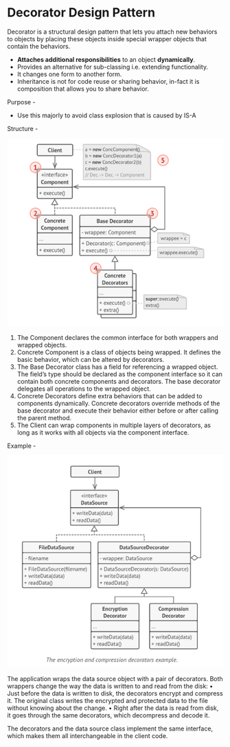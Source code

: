 # Decorator Design Pattern

Decorator is a structural design pattern that lets you attach new behaviors to objects by placing these objects inside
special wrapper objects that contain the behaviors.

- **Attaches additional responsibilities** to an object **dynamically**.
- Provides an alternative for sub-classing i.e. extending functionality.
- It changes one form to another form.
- Inheritance is not for code reuse or sharing behavior, in-fact it is composition that allows you to share behavior.

Purpose -

- Use this majorly to avoid class explosion that is caused by IS-A

Structure -

![img.png](img.png)

1. The Component declares the common interface for both wrappers
   and wrapped objects.
2. Concrete Component is a class of objects being wrapped. It
   defines the basic behavior, which can be altered by decorators.
3. The Base Decorator class has a field for referencing a wrapped
   object. The field’s type should be declared as the component
   interface so it can contain both concrete components and decorators.
   The base decorator delegates all operations to the
   wrapped object.
4. Concrete Decorators define extra behaviors that can be added
   to components dynamically. Concrete decorators override
   methods of the base decorator and execute their behavior
   either before or after calling the parent method.
5. The Client can wrap components in multiple layers of decorators,
   as long as it works with all objects via the component
   interface.

Example -

![img_1.png](img_1.png)

The application wraps the data source object with a pair of decorators. Both wrappers change the way the data is written
to and read from the disk:
• Just before the data is written to disk, the decorators encrypt and compress it. The original class writes the
encrypted and protected data to the file without knowing about the change.
• Right after the data is read from disk, it goes through the same decorators, which decompress and decode it.

The decorators and the data source class implement the same interface, which makes them all interchangeable in the
client code.